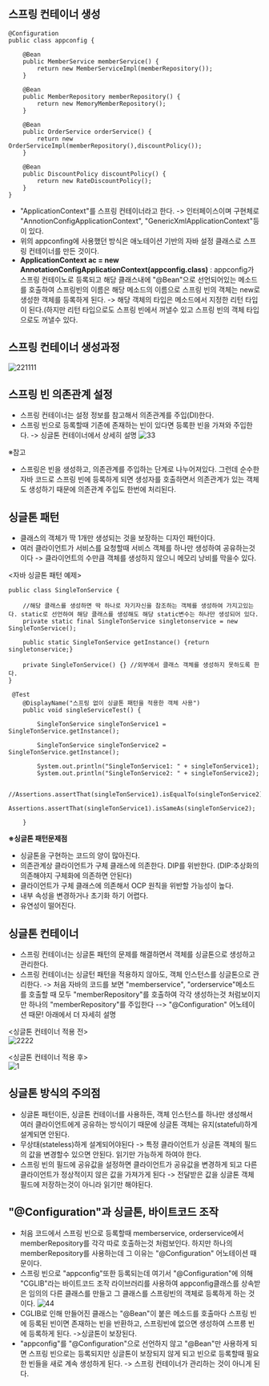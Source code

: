 __스프링 컨테이너 생성__
-------------------------------
```
@Configuration
public class appconfig {

    @Bean
    public MemberService memberService() {
        return new MemberServiceImpl(memberRepository());
    }

    @Bean
    public MemberRepository memberRepository() {
        return new MemoryMemberRepository();
    }

    @Bean
    public OrderService orderService() {
        return new OrderServiceImpl(memberRepository(),discountPolicy());
    }

    @Bean
    public DiscountPolicy discountPolicy() {
        return new RateDiscountPolicy();
    }
}
```
- "ApplicationContext"를 스프링 컨테이너라고 한다. -> 인터페이스이며 구현체로 "AnnotionConfigApplicationContext", "GenericXmlApplicationContext"등이 있다.
- 위의 appconfing에 사용했던 방식은 애노테이션 기반의 자바 설정 클래스로 스프링 컨테이너를 만든 것이다. 
- __ApplicationContext ac = new AnnotationConfigApplicationContext(appconfig.class)__ : appconfig가 스프링 컨테이노로 등록되고 해당 클래스내에 "@Bean"으로 선언되어있는 메소드를 호출하여 
스프링빈의 이름은 해당 메소드의 이름으로 스프링 빈의 객체는 new로 생성한 객체를 등록하게 된다. -> 해당 객체의 타입은 메소드에서 지정한 리턴 타입이 된다.(하지만 리턴 타입으로도 스프링 빈에서 꺼낼수
있고 스프링 빈의 객체 타입으로도 꺼낼수 있다. 

__스프링 컨테이너 생성과정__
-----------------------------------
![221111](https://user-images.githubusercontent.com/96917871/153236239-90c86a60-43ac-4c23-bf35-37125c400497.PNG)

__스프링 빈 의존관계 설정__
-----------------------------
- 스프링 컨테이너는 설정 정보를 참고해서 의존관계를 주입(DI)한다.
- 스프링 빈으로 등록할때 기존에 존재하는 빈이 있다면 등록한 빈을 가져와 주입한다. -> 싱글톤 컨테이너에서 상세히 설명
![33](https://user-images.githubusercontent.com/96917871/153237104-23367854-07d5-4766-9c3b-e85d7e87922f.PNG)      

※참고     
- 스프링은 빈을 생성하고, 의존관계를 주입하는 단계로 나누어져있다. 그런데 순수한 자바 코드로 스프링 빈에 등록하게 되면 생성자를 호출하면서 의존관계가 있는 객체도 생성하기 때문에 의존관계 주입도 한번에 처리된다.


__싱글톤 패턴__
-----------------------------
- 클래스의 객체가 딱 1개만 생성되는 것을 보장하는 디자인 패턴이다.
- 여러 클라이언트가 서비스를 요청할때 서비스 객체를 하나만 생성하여 공유하는것이다 -> 클라이언트의 수만큼 객체를 생성하지 않으니 메모리 낭비를 막을수 있다.

<자바 싱글톤 패턴 예제>
```
public class SingleTonService {

    //해당 클래스를 생성하면 딱 하나로 자기자신을 참조하는 객체를 생성하여 가지고있는다. static로 선언하여 해당 클래스를 생성해도 해당 static변수는 하나만 생성되어 있다.
    private static final SingleTonService singletonservice = new SingleTonService();

    public static SingleTonService getInstance() {return singletonservice;}

    private SingleTonService() {} //외부에서 클래스 객체를 생성하지 못하도록 한다.
}
```
```
 @Test
    @DisplayName("스프링 없이 싱글톤 패턴을 적용한 객체 사용")
    public void singleServiceTest() {

        SingleTonService singleTonService1 = SingleTonService.getInstance();

        SingleTonService singleTonService2 = SingleTonService.getInstance();

        System.out.println("SingleTonService1: " + singleTonService1);
        System.out.println("SingleTonService2: " + singleTonService2);

        //Assertions.assertThat(singleTonService1).isEqualTo(singleTonService2);
        Assertions.assertThat(singleTonService1).isSameAs(singleTonService2);

    }
```    

__※싱글톤 패턴문제점__
- 싱글톤을 구현하는 코드의 양이 많아진다.
- 의존관계상 클라이언트가 구체 클래스에 의존한다. DIP를 위반한다. (DIP:추상화의 의존해야지 구체화에 의존하면 안된다)
- 클라이언트가 구체 클래스에 의존해서 OCP 원칙을 위반할 가능성이 높다.
- 내부 속성을 변경하거나 초기화 하기 어렵다.
- 유연성이 떨어진다.

__싱글톤 컨테이너__
--------------------------
- 스프링 컨테이너는 싱글톤 패턴의 문제를 해결하면서 객체를 싱글톤으로 생성하고 관리한다.
- 스프링 컨테이너는 싱글턴 패턴을 적용하지 않아도, 객체 인스턴스를 싱글톤으로 관리한다. -> 처음 자바의 코드를 보면 "memberservice", "orderservice"메소드를 호출할 때 모두 "memberRepository"를
호출하여 각각 생성하는것 처럼보이지만 하나의 "memberRepository"를 주입한다 --> "@Configuration" 어노테이션 때문! 아래에서 더 자세히 설명

<싱글톤 컨테이너 적용 전>    
![2222](https://user-images.githubusercontent.com/96917871/153240158-0cdcea42-aedf-4dfd-915d-edaed9054ebd.PNG)

<싱글톤 컨테이너 적용 후>      
![1](https://user-images.githubusercontent.com/96917871/153239994-ea3d832e-bcc7-49ae-b68e-332a37ab7b6b.PNG)

__싱글톤 방식의 주의점__
----------------------------
- 싱글톤 패턴이든, 싱글톤 컨테이너를 사용하든, 객체 인스턴스를 하나만 생성해서 여러 클라이언트에게 공유하는 방식이기 때문에 싱글톤 객체는 유지(stateful)하게 설계되면 안된다.
- 무상태(stateless)하게 설계되어야된다 -> 특정 클라이언트가 싱글톤 객체의 필드의 값을 변경할수 있으면 안된다. 읽기만 가능하게 하여야 한다. 
- 스프링 빈의 필드에 공유값을 설정하면 클라이언트가 공유값을 변경하게 되고 다른 클라이언트가 정상적이지 않은 값을 가져가게 된다 -> 전달받은 값을 싱글톤 객체 필드에 저장하는것이 아니라 읽기만 해야된다.

__"@Configuration"과 싱글톤, 바이트코드 조작__
--------------------------------
- 처음 코드에서 스프링 빈으로 등록할때 memberservice, orderservice에서 memberRepository를 각각 따로 호출하는것 처럼보인다. 하지만 하나의 memberRepository를 사용하는데 그 이유는 "@Configuration" 어노테이션 때문이다.
- 스프링 빈으로 "appconfig"또한 등록되는데 여기서 "@Configuration"에 의해 "CGLIB"라는 바이트코드 조작 라이브러리를 사용하여 appconfig클래스를 상속받은 임의의 다른 클래스를 만들고 그 클래스를 스프링빈의 객체로 등록하게 하는 것이다.
![44](https://user-images.githubusercontent.com/96917871/153243636-90ed0421-f00d-41c0-9183-d86ed52ef8f4.PNG)
- CGLIB로 인해 만들어진 클래스는 "@Bean"이 붙은 메소드를 호출마다 스프링 빈에 등록된 빈이면 존재하는 빈을 반환하고, 스프링빈에 없으면 생성하여 스프릉 빈에 등록하게 된다. ->싱글톤이 보장된다.
- "appconfig"를 "@Configuration"으로 선언하지 않고 "@Bean"만 사용하게 되면 스프링 빈으로는 등록되지만 싱글톤이 보장되지 않게 되고 빈으로 등록할때 필요한 빈들을 새로 계속 생성하게 된다. -> 스프링 컨테이너가 관리하는 것이 아니게 된다.

